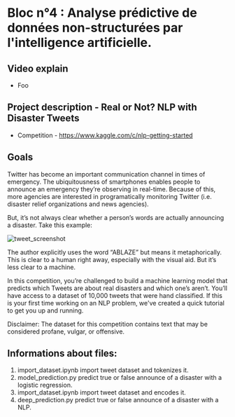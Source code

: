 # Bloc n°4 : Analyse prédictive de données non-structurées par l'intelligence artificielle.

## Video explain

* Foo


## Project description  - Real or Not? NLP with Disaster Tweets

* Competition - https://www.kaggle.com/c/nlp-getting-started

## Goals

Twitter has become an important communication channel in times of emergency.
The ubiquitousness of smartphones enables people to announce an emergency they’re observing in real-time. Because of this, more agencies are interested in programatically monitoring Twitter (i.e. disaster relief organizations and news agencies).

But, it’s not always clear whether a person’s words are actually announcing a disaster. Take this example:

![tweet_screenshot](https://storage.googleapis.com/kaggle-media/competitions/tweet_screenshot.png)

The author explicitly uses the word “ABLAZE” but means it metaphorically. This is clear to a human right away, especially with the visual aid. But it’s less clear to a machine.

In this competition, you’re challenged to build a machine learning model that predicts which Tweets are about real disasters and which one’s aren’t. You’ll have access to a dataset of 10,000 tweets that were hand classified. If this is your first time working on an NLP problem, we've created a quick tutorial to get you up and running.

Disclaimer: The dataset for this competition contains text that may be considered profane, vulgar, or offensive.


## Informations about files:

1. import_dataset.ipynb import tweet dataset and tokenizes it.
2. model_prediction.py predict true or false announce of a disaster with a logistic regression.
3. import_dataset.ipynb import tweet dataset and encodes it.
4. deep_prediction.py predict true or false announce of a disaster with a NLP.
